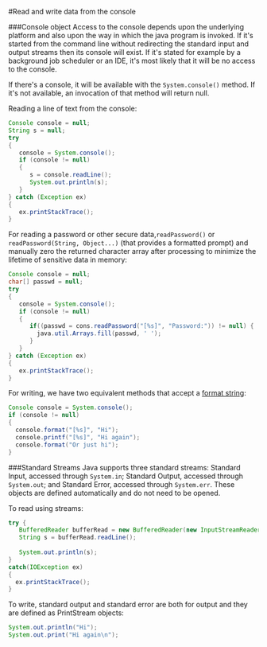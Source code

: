 #Read and write data from the console

###Console object
Access to the console depends upon the underlying platform and also upon the way in which the java program is invoked. If it's started from the command line without redirecting the standard input and output streams then its console will exist. If it's stated for example by a background job scheduler or an IDE, it's most likely that it will be no access to the console.

If there's a console,  it will be available with the `System.console()` method. If it's not available, an invocation of that method will return null.

Reading a line of text from the console:
````java
Console console = null;
String s = null;
try
{
   console = System.console();
   if (console != null)
   {
      s = console.readLine();
      System.out.println(s);
   }
} catch (Exception ex)
{
   ex.printStackTrace();
}
````
For reading a password or other secure data,`readPassword()` or `readPassword(String, Object...)` (that provides a formatted prompt) and manually zero the returned character array after processing to minimize the lifetime of sensitive data in memory:
````java
Console console = null;
char[] passwd = null;
try
{
   console = System.console();
   if (console != null)
   {
      if((passwd = cons.readPassword("[%s]", "Password:")) != null) {
        java.util.Arrays.fill(passwd, ' ');
      }
   }
} catch (Exception ex)
{
   ex.printStackTrace();
}
````
For writing, we have two equivalent methods that accept a [format string](https://docs.oracle.com/javase/8/docs/api/java/util/Formatter.html#syntax):
````java
Console console = System.console();
if (console != null)
{
  console.format("[%s]", "Hi");
  console.printf("[%s]", "Hi again");
  console.format("Or just hi");
}
````

###Standard Streams
Java supports three standard streams: Standard Input, accessed through `System.in`; Standard Output, accessed through `System.out`; and Standard Error, accessed through `System.err`. These objects are defined automatically and do not need to be opened.

To read using streams:
````java
try {
   BufferedReader bufferRead = new BufferedReader(new InputStreamReader(System.in));
   String s = bufferRead.readLine();
    
   System.out.println(s);
}
catch(IOException ex)
{
  ex.printStackTrace();
}
 ````
 To write, standard output and standard error are both for output and they are defined as PrintStream objects:
 ````java
System.out.println("Hi");
System.out.print("Hi again\n");
 ````
 
